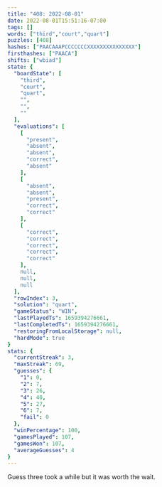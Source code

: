```yaml
---
title: "408: 2022-08-01"
date: 2022-08-01T15:51:16-07:00
tags: []
words: ["third","court","quart"]
puzzles: [408]
hashes: ["PAACAAAPCCCCCCCXXXXXXXXXXXXXXX"]
firsthashes: ["PAACA"]
shifts: ["wbiad"]
state: {
  "boardState": [
    "third",
    "court",
    "quart",
    "",
    "",
    ""
  ],
  "evaluations": [
    [
      "present",
      "absent",
      "absent",
      "correct",
      "absent"
    ],
    [
      "absent",
      "absent",
      "present",
      "correct",
      "correct"
    ],
    [
      "correct",
      "correct",
      "correct",
      "correct",
      "correct"
    ],
    null,
    null,
    null
  ],
  "rowIndex": 3,
  "solution": "quart",
  "gameStatus": "WIN",
  "lastPlayedTs": 1659394276661,
  "lastCompletedTs": 1659394276661,
  "restoringFromLocalStorage": null,
  "hardMode": true
}
stats: {
  "currentStreak": 3,
  "maxStreak": 69,
  "guesses": {
    "1": 0,
    "2": 7,
    "3": 26,
    "4": 40,
    "5": 27,
    "6": 7,
    "fail": 0
  },
  "winPercentage": 100,
  "gamesPlayed": 107,
  "gamesWon": 107,
  "averageGuesses": 4
}
---
```


<!-- more -->
Guess three took a while but it was worth the wait. 
